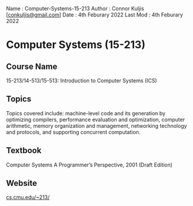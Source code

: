 Name		: Computer-Systems-15-213
Author		: Connor Kuljis [conkuljis@gmail.com]
Date		: 4th Feburary 2022
Last Mod	: 4th Feburary 2022


# Computer Systems (15-213) 

## Course Name
15-213/14-513/15-513: Introduction to Computer Systems (ICS)


## Topics
Topics covered include: machine-level code and its generation by optimizing
compilers, performance evaluation and optimization, computer arithmetic, memory
organization and management, networking technology and protocols, and
supporting concurrent computation.


## Textbook 
Computer Systems A Programmer’s Perspective, 2001 (Draft Edition)


## Website
[cs.cmu.edu/~213/](https://www.cs.cmu.edu/~213/)
